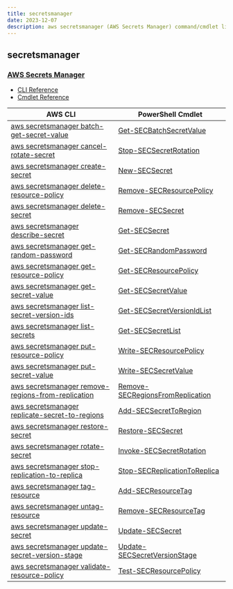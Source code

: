 ```yaml
---
title: secretsmanager
date: 2023-12-07
description: aws secretsmanager (AWS Secrets Manager) command/cmdlet list.
---
```


## secretsmanager

### [AWS Secrets Manager](https://aws.amazon.com/secrets-manager/)

* [CLI Reference](https://awscli.amazonaws.com/v2/documentation/api/latest/reference/secretsmanager/index.html)
* [Cmdlet Reference](https://docs.aws.amazon.com/powershell/latest/reference/items/AWS_Secrets_Manager_cmdlets.html)

|AWS CLI|PowerShell Cmdlet|
|----|----|
|[aws secretsmanager batch-get-secret-value](https://awscli.amazonaws.com/v2/documentation/api/latest/reference/secretsmanager/batch-get-secret-value.html)|[Get-SECBatchSecretValue](https://docs.aws.amazon.com/powershell/latest/reference/items/Get-SECBatchSecretValue.html)|
|[aws secretsmanager cancel-rotate-secret](https://awscli.amazonaws.com/v2/documentation/api/latest/reference/secretsmanager/cancel-rotate-secret.html)|[Stop-SECSecretRotation](https://docs.aws.amazon.com/powershell/latest/reference/items/Stop-SECSecretRotation.html)|
|[aws secretsmanager create-secret](https://awscli.amazonaws.com/v2/documentation/api/latest/reference/secretsmanager/create-secret.html)|[New-SECSecret](https://docs.aws.amazon.com/powershell/latest/reference/items/New-SECSecret.html)|
|[aws secretsmanager delete-resource-policy](https://awscli.amazonaws.com/v2/documentation/api/latest/reference/secretsmanager/delete-resource-policy.html)|[Remove-SECResourcePolicy](https://docs.aws.amazon.com/powershell/latest/reference/items/Remove-SECResourcePolicy.html)|
|[aws secretsmanager delete-secret](https://awscli.amazonaws.com/v2/documentation/api/latest/reference/secretsmanager/delete-secret.html)|[Remove-SECSecret](https://docs.aws.amazon.com/powershell/latest/reference/items/Remove-SECSecret.html)|
|[aws secretsmanager describe-secret](https://awscli.amazonaws.com/v2/documentation/api/latest/reference/secretsmanager/describe-secret.html)|[Get-SECSecret](https://docs.aws.amazon.com/powershell/latest/reference/items/Get-SECSecret.html)|
|[aws secretsmanager get-random-password](https://awscli.amazonaws.com/v2/documentation/api/latest/reference/secretsmanager/get-random-password.html)|[Get-SECRandomPassword](https://docs.aws.amazon.com/powershell/latest/reference/items/Get-SECRandomPassword.html)|
|[aws secretsmanager get-resource-policy](https://awscli.amazonaws.com/v2/documentation/api/latest/reference/secretsmanager/get-resource-policy.html)|[Get-SECResourcePolicy](https://docs.aws.amazon.com/powershell/latest/reference/items/Get-SECResourcePolicy.html)|
|[aws secretsmanager get-secret-value](https://awscli.amazonaws.com/v2/documentation/api/latest/reference/secretsmanager/get-secret-value.html)|[Get-SECSecretValue](https://docs.aws.amazon.com/powershell/latest/reference/items/Get-SECSecretValue.html)|
|[aws secretsmanager list-secret-version-ids](https://awscli.amazonaws.com/v2/documentation/api/latest/reference/secretsmanager/list-secret-version-ids.html)|[Get-SECSecretVersionIdList](https://docs.aws.amazon.com/powershell/latest/reference/items/Get-SECSecretVersionIdList.html)|
|[aws secretsmanager list-secrets](https://awscli.amazonaws.com/v2/documentation/api/latest/reference/secretsmanager/list-secrets.html)|[Get-SECSecretList](https://docs.aws.amazon.com/powershell/latest/reference/items/Get-SECSecretList.html)|
|[aws secretsmanager put-resource-policy](https://awscli.amazonaws.com/v2/documentation/api/latest/reference/secretsmanager/put-resource-policy.html)|[Write-SECResourcePolicy](https://docs.aws.amazon.com/powershell/latest/reference/items/Write-SECResourcePolicy.html)|
|[aws secretsmanager put-secret-value](https://awscli.amazonaws.com/v2/documentation/api/latest/reference/secretsmanager/put-secret-value.html)|[Write-SECSecretValue](https://docs.aws.amazon.com/powershell/latest/reference/items/Write-SECSecretValue.html)|
|[aws secretsmanager remove-regions-from-replication](https://awscli.amazonaws.com/v2/documentation/api/latest/reference/secretsmanager/remove-regions-from-replication.html)|[Remove-SECRegionsFromReplication](https://docs.aws.amazon.com/powershell/latest/reference/items/Remove-SECRegionsFromReplication.html)|
|[aws secretsmanager replicate-secret-to-regions](https://awscli.amazonaws.com/v2/documentation/api/latest/reference/secretsmanager/replicate-secret-to-regions.html)|[Add-SECSecretToRegion](https://docs.aws.amazon.com/powershell/latest/reference/items/Add-SECSecretToRegion.html)|
|[aws secretsmanager restore-secret](https://awscli.amazonaws.com/v2/documentation/api/latest/reference/secretsmanager/restore-secret.html)|[Restore-SECSecret](https://docs.aws.amazon.com/powershell/latest/reference/items/Restore-SECSecret.html)|
|[aws secretsmanager rotate-secret](https://awscli.amazonaws.com/v2/documentation/api/latest/reference/secretsmanager/rotate-secret.html)|[Invoke-SECSecretRotation](https://docs.aws.amazon.com/powershell/latest/reference/items/Invoke-SECSecretRotation.html)|
|[aws secretsmanager stop-replication-to-replica](https://awscli.amazonaws.com/v2/documentation/api/latest/reference/secretsmanager/stop-replication-to-replica.html)|[Stop-SECReplicationToReplica](https://docs.aws.amazon.com/powershell/latest/reference/items/Stop-SECReplicationToReplica.html)|
|[aws secretsmanager tag-resource](https://awscli.amazonaws.com/v2/documentation/api/latest/reference/secretsmanager/tag-resource.html)|[Add-SECResourceTag](https://docs.aws.amazon.com/powershell/latest/reference/items/Add-SECResourceTag.html)|
|[aws secretsmanager untag-resource](https://awscli.amazonaws.com/v2/documentation/api/latest/reference/secretsmanager/untag-resource.html)|[Remove-SECResourceTag](https://docs.aws.amazon.com/powershell/latest/reference/items/Remove-SECResourceTag.html)|
|[aws secretsmanager update-secret](https://awscli.amazonaws.com/v2/documentation/api/latest/reference/secretsmanager/update-secret.html)|[Update-SECSecret](https://docs.aws.amazon.com/powershell/latest/reference/items/Update-SECSecret.html)|
|[aws secretsmanager update-secret-version-stage](https://awscli.amazonaws.com/v2/documentation/api/latest/reference/secretsmanager/update-secret-version-stage.html)|[Update-SECSecretVersionStage](https://docs.aws.amazon.com/powershell/latest/reference/items/Update-SECSecretVersionStage.html)|
|[aws secretsmanager validate-resource-policy](https://awscli.amazonaws.com/v2/documentation/api/latest/reference/secretsmanager/validate-resource-policy.html)|[Test-SECResourcePolicy](https://docs.aws.amazon.com/powershell/latest/reference/items/Test-SECResourcePolicy.html)|


